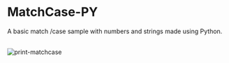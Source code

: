 # MatchCase-PY
A basic match /case sample with numbers and strings made using Python.<br><br>

![print-matchcase](https://github.com/Pixelikas/MatchCase-PY/assets/67108278/dbd820a1-0e3f-498b-ac74-0db80c164f7d)

